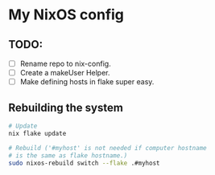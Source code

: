 # My NixOS config

## TODO:

 - [ ] Rename repo to nix-config.
 - [ ] Create a makeUser Helper.
 - [ ] Make defining hosts in flake super easy.

## Rebuilding the system

```sh
# Update
nix flake update

# Rebuild ('#myhost' is not needed if computer hostname
# is the same as flake hostname.)
sudo nixos-rebuild switch --flake .#myhost
```
